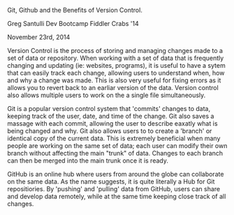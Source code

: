 <!-- This template is in markdown, not html, so
  it will not render beautifully when you copy and
  paste it into your github.io site, but it will at
  least be published. Next week you'll be creating a
  blog template using HTML and CSS and you'll be able
  to copy and paste the blog posts from week 1 in there
  to make them pretty next week.

  For now, please replace the title, subtitle (if desired),
  and date with the text you would like. Markdown is pretty
  simple, so you can just feel free to type. =) You'll want
  to delete this chunk of a comment as well. -->


Git, Github and the Benefits of Version Control.

Greg Santulli
Dev Bootcamp
Fiddler Crabs '14

November 23rd, 2014

Version Control is the process of storing and managing changes made to a set of data or repository. When working with a set of data that is frequently changing and updating (ie: websites, programs), it is useful to have a sytem that can easily track each change, allowing users to understand when, how and why a change was made. This is also very useful for fixing errors as it allows you to revert back to an earliar version of the data.  Version control also allows multiple users to work on the a single file simultaneously.

Git is a popular version control system that 'commits' changes to data, keeping track of the user, date, and time of the change. Git also saves a massage with each commit, allowing the user to describe eaxatly what is being changed and why. Git also allows users to to create a 'branch' or identical copy of the current data. This is extremely beneficial when many people are working on the same set of data; each user can modify their own branch without affecting the main "trunk" of data. Changes to each branch can then be merged into the main trunk once it is ready.

GitHub is an online hub where users from around the globe can collaborate on the same data. As the name suggests, it is quite literally a Hub for Git repositiories. By 'pushing' and 'pulling' data from GitHub, users can share and develop data remotely, while at the same time keeping close track of all changes.